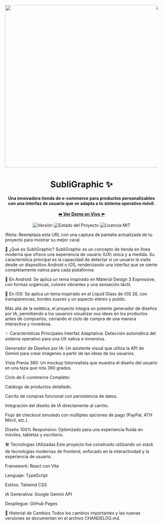 <div align="center">
<!-- Puedes crear un banner simple en Canva o una herramienta similar y subirlo a Imgur -->
<img width="1024" height="535" alt="image" src="https://github.com/user-attachments/assets/08665ffc-5de4-4739-bffe-4989134c3d68" />
<h1>SubliGraphic ✨</h1>
</div>

<p align="center">
<strong>Una innovadora tienda de e-commerce para productos personalizables con una interfaz de usuario que se adapta a tu sistema operativo móvil.</strong>
<br><br>
<a href="https://noobiez16.github.io/SubliGraphic-0.1.0/"><strong>➡️ Ver Demo en Vivo ⬅️</strong></a>
</p>

<p align="center">
<img src="https://img.shields.io/badge/Current_Version-0.2.0-blue" alt="Versión">
<img src="https://img.shields.io/badge/Estado-En Desarrollo-yellowgreen" alt="Estado del Proyecto">
<img src="https://img.shields.io/badge/License-MIT%20license-green" alt="Licencia MIT">
</p>

(Nota: Reemplaza esta URL con una captura de pantalla actualizada de tu proyecto para mostrar su mejor cara)

🚀 ¿Qué es SubliGraphic?
SubliGraphic es un concepto de tienda en línea moderna que ofrece una experiencia de usuario (UX) única y a medida. Su característica principal es la capacidad de detectar si un usuario la visita desde un dispositivo Android o iOS, renderizando una interfaz que se siente completamente nativa para cada plataforma:

📱 En Android: Se aplica un tema inspirado en Material Design 3 Expressive, con formas orgánicas, colores vibrantes y una sensación táctil.

🍏 En iOS: Se aplica un tema inspirado en el Liquid Glass de iOS 26, con transparencias, bordes suaves y un aspecto etéreo y pulido.

Más allá de la estética, el proyecto integra un potente generador de diseños por IA, permitiendo a los usuarios visualizar sus ideas en los productos antes de comprarlos, cerrando el ciclo de compra de una manera interactiva y novedosa.

✨ Características Principales
Interfaz Adaptativa: Detección automática del sistema operativo para una UX nativa e inmersiva.

Generador de Diseños por IA: Un asistente visual que utiliza la API de Gemini para crear imágenes a partir de las ideas de los usuarios.

Vista Previa 360: Un mockup fotorrealista que muestra el diseño del usuario en una taza que rota 360 grados.

Ciclo de E-commerce Completo:

Catálogo de productos detallado.

Carrito de compras funcional con persistencia de datos.

Integración del diseño de IA directamente al carrito.

Flujo de checkout simulado con múltiples opciones de pago (PayPal, ATH Móvil, etc.).

Diseño 100% Responsivo: Optimizado para una experiencia fluida en móviles, tabletas y escritorio.

🛠️ Tecnologías Utilizadas
Este proyecto fue construido utilizando un stack de tecnologías modernas de frontend, enfocado en la interactividad y la experiencia de usuario.

Framework: React con Vite

Lenguaje: TypeScript

Estilos: Tailwind CSS

IA Generativa: Google Gemini API

Despliegue: GitHub Pages

📜 Historial de Cambios
Todos los cambios importantes y las nuevas versiones se documentan en el archivo CHANGELOG.md.
